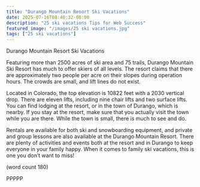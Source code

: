 ```yaml
---
title: "Durango Mountain Resort Ski Vacations"
date: 2025-07-16T08:40:32-08:00
description: "25 ski vacations Tips for Web Success"
featured_image: "/images/25 ski vacations.jpg"
tags: ["25 ski vacations"]
---
```


Durango Mountain Resort Ski Vacations

Featuring more than 2500 acres of ski area and 75 
trails, Durango Mountain Ski Resort has much to 
offer skiers of all levels. The resort claims that there 
are approximately two people per acre on their 
slopes during operation hours. The crowds are small, 
and lift lines do not exist.

Located in Colorado, the top elevation is 10822 feet 
with a 2030 vertical drop. There are eleven lifts, 
including nine chair lifts and two surface lifts. You 
can find lodging at the resort, or in the town of 
Durango, which is nearby. If you stay at the resort, 
make sure that you actually visit the town while 
you are there. While the town is small, there is 
much to see and do.

Rentals are available for both ski and snowboarding 
equipment, and private and group lessons are also 
available at the Durango Mountain Resort. There are 
plenty of activities and events both at the resort and 
in Durango to keep everyone in your family happy. 
When it comes to family ski vacations, this is one 
you don’t want to miss!

(word count 180)

PPPPP




